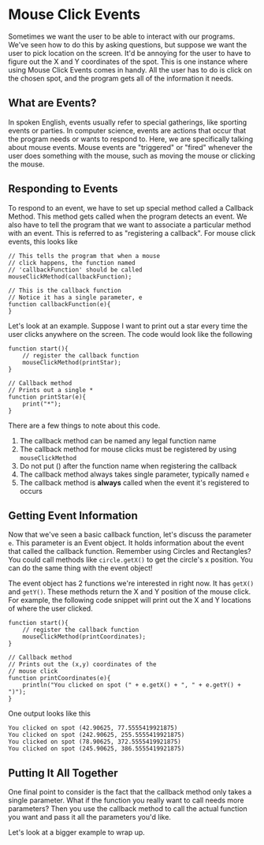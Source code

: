 # Mouse Click Events

Sometimes we want the user to be able to interact with our programs.  We've seen how to do this by asking questions, but suppose we want the user to pick  location on the screen.  It'd be annoying for the user to have to figure out the X and Y coordinates of the spot.  This is one instance where using Mouse Click Events comes in handy.  All the user has to do is click on the chosen spot, and the program gets all of the information it needs.


## What are Events?
In spoken English, events usually refer to special gatherings, like sporting events or parties.  In computer science, events are actions that occur that the program needs or wants to respond to.  Here, we are specifically talking about mouse events.  Mouse events are "triggered" or "fired" whenever the user does something with the mouse, such as moving the mouse or clicking the mouse.

## Responding to Events
To respond to an event, we have to set up special method called a Callback Method.  This method gets called when the program detects an event.  We also have to tell the program that we want to associate a particular method with an event. This is referred to as "registering a callback".  For mouse click events, this looks like

```
// This tells the program that when a mouse
// click happens, the function named
// 'callbackFunction' should be called
mouseClickMethod(callbackFunction);

// This is the callback function
// Notice it has a single parameter, e
function callbackFunction(e){
}
```


Let's look at an example.  Suppose I want to print out a star every time the user clicks anywhere on the screen.  The code would look like the following

```
function start(){
    // register the callback function
    mouseClickMethod(printStar);
}

// Callback method
// Prints out a single * 
function printStar(e){
    print("*");
}
```

There are a few things to note about this code.
1.  The callback method can be named any legal function name
2.  The callback method for mouse clicks must be registered by using ```mouseClickMethod```
2.  Do not put () after the function name when registering the callback
3.  The callback method always takes  single parameter, typically named ```e```
4.  The callback method is **always** called when the event it's registered to occurs

## Getting Event Information
Now that we've seen a basic callback function, let's discuss the parameter ```e```.  This parameter is an Event object.  It holds information about the event that called the callback function.  Remember using Circles and Rectangles?  You could call methods like ```circle.getX()``` to get the circle's x position.  You can do the same thing with the event object!

The event object has 2 functions we're interested in right now.  It has ```getX()``` and ```getY()```.  These methods return the X and Y position of the mouse click.  For example, the following code snippet will print out the X and Y locations of where the user clicked.

```
function start(){
    // register the callback function
    mouseClickMethod(printCoordinates);
}

// Callback method
// Prints out the (x,y) coordinates of the 
// mouse click
function printCoordinates(e){
    println("You clicked on spot (" + e.getX() + ", " + e.getY() + ")");
}
```

One output looks like this
```
You clicked on spot (42.90625, 77.5555419921875)
You clicked on spot (242.90625, 255.5555419921875)
You clicked on spot (78.90625, 372.5555419921875)
You clicked on spot (245.90625, 386.5555419921875)
```
## Putting It All Together
One final point to consider is the fact that the callback method only takes a single parameter.  What if the function you really want to call needs more parameters?  Then you use the callback method to call the actual function you want and pass it all the parameters you'd like.

Let's look at a bigger example to wrap up.  